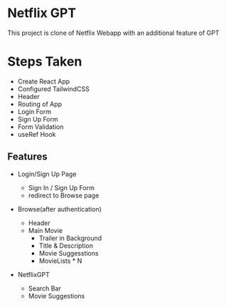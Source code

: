 
# Netflix GPT

This project is clone of Netflix Webapp with an additional feature of GPT

# Steps Taken
 - Create React App
 - Configured TailwindCSS
 - Header
 - Routing of App
 - Login Form
 - Sign Up Form
 - Form Validation
 - useRef Hook

## Features

- Login/Sign Up Page
   - Sign In / Sign Up Form
   - redirect to Browse page

- Browse(after authentication)
    - Header
     - Main Movie
       - Trailer in Background
        - Title & Description
       - Movie Suggesstions
        - MovieLists * N

- NetflixGPT
    - Search Bar
    - Movie Suggestions

